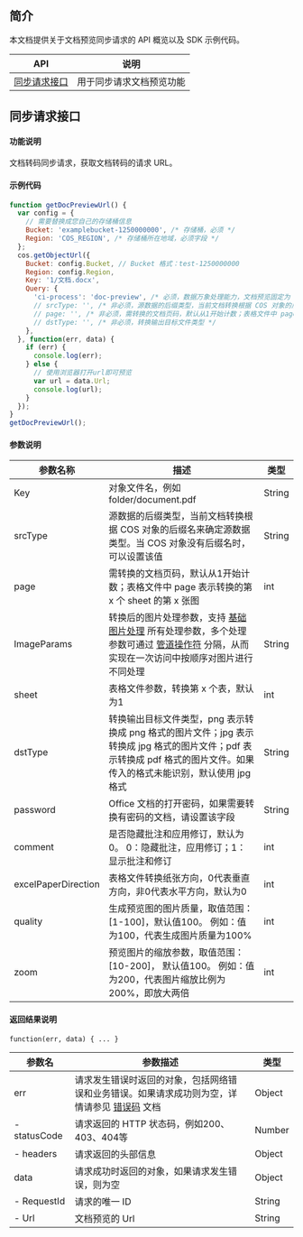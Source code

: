 
## 简介

本文档提供关于文档预览同步请求的 API 概览以及 SDK 示例代码。

| API  |	说明  |
|----|-----|
| [同步请求接口](https://cloud.tencent.com/document/product/436/54058)  |       用于同步请求文档预览功能  | 



## 同步请求接口

#### 功能说明

文档转码同步请求，获取文档转码的请求 URL。


#### 示例代码

```javascript
function getDocPreviewUrl() {
  var config = {
    // 需要替换成您自己的存储桶信息
    Bucket: 'examplebucket-1250000000', /* 存储桶，必须 */
    Region: 'COS_REGION', /* 存储桶所在地域，必须字段 */
  };
  cos.getObjectUrl({
    Bucket: config.Bucket, // Bucket 格式：test-1250000000
    Region: config.Region,
    Key: '1/文档.docx',
    Query: {
      'ci-process': 'doc-preview', /* 必须，数据万象处理能力，文档预览固定为 doc-preview */
      // srcType: '', /* 非必须，源数据的后缀类型，当前文档转换根据 COS 对象的后缀名来确定源数据类型。当 COS 对象没有后缀名时，可以设置该值 */
      // page: '', /* 非必须，需转换的文档页码，默认从1开始计数；表格文件中 page 表示转换的第 X 个 sheet 的第 X 张图	*/
      // dstType: '', /* 非必须，转换输出目标文件类型 */
    },
  }, function(err, data) {
    if (err) {
      console.log(err);
    } else {
      // 使用浏览器打开url即可预览
      var url = data.Url;
      console.log(url);
    }
  });
}
getDocPreviewUrl();
```

#### 参数说明


| 参数名称            | 描述                                                         | 类型   |
| ------------------- | ------------------------------------------------------------ | ------ |
| Key                | 对象文件名，例如 folder/document.pdf                         | String |
| srcType             | 源数据的后缀类型，当前文档转换根据 COS 对象的后缀名来确定源数据类型。当 COS 对象没有后缀名时，可以设置该值 | String |
| page                | 需转换的文档页码，默认从1开始计数；表格文件中 page 表示转换的第 x 个 sheet 的第 x 张图 | int    |
| ImageParams         | 转换后的图片处理参数，支持 [基础图片处理](https://cloud.tencent.com/document/product/436/44879) 所有处理参数，多个处理参数可通过 [管道操作符](https://cloud.tencent.com/document/product/436/44894) 分隔，从而实现在一次访问中按顺序对图片进行不同处理 | String |
| sheet               | 表格文件参数，转换第 x 个表，默认为1                         | int    |
| dstType             | 转换输出目标文件类型，png 表示转换成 png 格式的图片文件；jpg 表示转换成 jpg 格式的图片文件；pdf 表示转换成 pdf 格式的图片文件。如果传入的格式未能识别，默认使用 jpg 格式 | String |
| password            | Office 文档的打开密码，如果需要转换有密码的文档，请设置该字段 | String |
| comment             | 是否隐藏批注和应用修订，默认为 0。 0：隐藏批注，应用修订；1：显示批注和修订 | int    |
| excelPaperDirection | 表格文件转换纸张方向，0代表垂直方向，非0代表水平方向，默认为0 | int    |
| quality             | 生成预览图的图片质量，取值范围：[1-100]，默认值100。 例如：值为100，代表生成图片质量为100% | int    |
| zoom                | 预览图片的缩放参数，取值范围：[10-200]， 默认值100。 例如：值为200，代表图片缩放比例为200%，即放大两倍 | int    |

#### 返回结果说明

```
function(err, data) { ... }
```

| 参数名 | 参数描述                                                     | 类型   |
| ------ | ------------------------------------------------------------ | ------ |
| err    | 请求发生错误时返回的对象，包括网络错误和业务错误。如果请求成功则为空，详情请参见 [错误码](https://cloud.tencent.com/document/product/436/7730) 文档 | Object |
| - statusCode | 请求返回的 HTTP 状态码，例如200、403、404等                  | Number |
| - headers    | 请求返回的头部信息                                           | Object |
| data   | 请求成功时返回的对象，如果请求发生错误，则为空               | Object |
| - RequestId | 请求的唯一 ID                                                | String |
| - Url  | 文档预览的 Url                                               | String |
